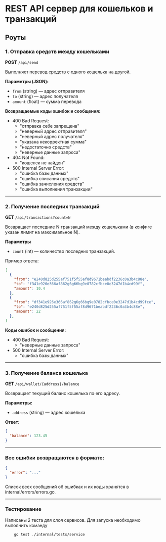 # REST API сервер для кошельков и транзакций

## Роуты

### 1. Отправка средств между кошельками

**POST** `/api/send`

Выполняет перевод средств с одного кошелька на другой.

**Параметры (JSON):**
- `from` (string) — адрес отправителя
- `to` (string) — адрес получателя
- `amount` (float) — сумма перевода

**Возвращаемые коды ошибок и сообщения:**
- 400 Bad Request:
  - "отправка себе запрещена"
  - "неверный адрес отправителя"
  - "неверный адрес получателя"
  - "указана некорректная сумма"
  - "недостаточно средств"
  - "неверные данные запроса"
- 404 Not Found:
  - "кошелек не найден"
- 500 Internal Server Error:
  - "ошибка базы данных"
  - "ошибка списания средств"
  - "ошибка зачисления средств"
  - "ошибка выполнения транзакции"

---

### 2. Получение последних транзакций

**GET** `/api/transactions?count=N`

Возвращает последние N транзакций между кошельками (в конфиге указан лимит на максимальное N).

**Параметры**
- `count` (int) — количество последних транзакций.

Пример ответа:
```json
[
  {
    "from": "e240d825d255af751f5f55af8d9671beabdf2236c0a3b4c88e",
    "to": "f341e926e366af862g6g66bg9e0782cfbce0e3247d1b4cd99f",
    "amount": 10.4
  },
  {
    "from": "df341e926e366af862g6g66bg9e0782cfbce0e3247d1b4cd99fce",
    "to": "e240d825d255af751f5f55af8d9671beabdf2236c0a3b4c88e",
    "amount": 22
  },
]
```

**Коды ошибок и сообщения:**
- 400 Bad Request:
  - "неверные данные запроса"
- 500 Internal Server Error:
  - "ошибка базы данных"

---

### 3. Получение баланса кошелька

**GET** `/api/wallet/{address}/balance`

Возвращает текущий баланс кошелька по его адресу.

**Параметры:**
- `address` (string) — адрес кошелька

**Ответ:**
```json
{
  "balance": 123.45
}
```

---

### **Все ошибки возвращаются в формате:**
```json
{
  "error": "..."
}
```
Список всех сообщений об ошибках и их коды хранятся в internal/errors/errors.go.

---

### **Тестирование**
Написаны 2 теста для слоя сервисов. Для запуска необходимо выполнить команду
```bash
    go test ./internal/tests/service
```